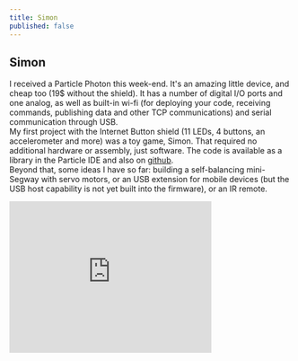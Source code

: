 ```yaml
---
title: Simon
published: false
---
```



## Simon

I received a Particle Photon this week-end. It's an amazing little device, and cheap too (19$ without the shield). It has a number of digital I/O ports and one analog, as well as built-in wi-fi (for deploying your code, receiving commands, publishing data and other TCP communications) and serial communication through USB.   
My first project with the Internet Button shield (11 LEDs, 4 buttons, an accelerometer and more) was a toy game, Simon. That required no additional hardware or assembly, just software. The code is available as a library in the Particle IDE and also on [github](https://github.com/dumky/simon).  
Beyond that, some ideas I have so far: building a self-balancing mini-Segway with servo motors, or an USB extension for mobile devices (but the USB host capability is not yet built into the firmware), or an IR remote.

<iframe frameborder='0' height='270' scrolling='no' src='https://projects.particle.io/Dumky/particle-photon-simon/embed?use_route=project' width='360'></iframe>
